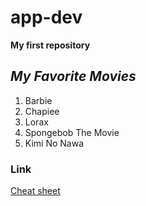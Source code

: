 # app-dev
**My first repository**
## *My Favorite Movies*
1. Barbie
2. Chapiee
3. Lorax
4. Spongebob The Movie
5. Kimi No Nawa

### Link
[Cheat sheet](https://www.markdownguide.org/cheat-sheet/)
